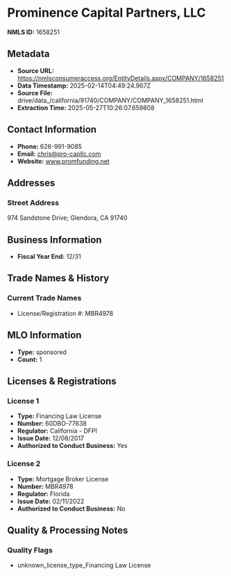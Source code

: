 # Prominence Capital Partners, LLC

**NMLS ID:** 1658251

## Metadata
- **Source URL:** https://nmlsconsumeraccess.org/EntityDetails.aspx/COMPANY/1658251
- **Data Timestamp:** 2025-02-14T04:49:24.967Z
- **Source File:** drive/data_/california/91740/COMPANY/COMPANY_1658251.html
- **Extraction Time:** 2025-05-27T10:26:07.659808

## Contact Information
- **Phone:** 626-991-9085
- **Email:** chris@pro-capllc.com
- **Website:** www.promfunding.net

## Addresses
### Street Address
974 Sandstone Drive; Glendora, CA 91740

## Business Information
- **Fiscal Year End:** 12/31

## Trade Names & History
### Current Trade Names
- License/Registration #: MBR4978

## MLO Information
- **Type:** sponsored
- **Count:** 1

## Licenses & Registrations

### License 1
- **Type:** Financing Law License
- **Number:** 60DBO-77638
- **Regulator:** California - DFPI
- **Issue Date:** 12/08/2017
- **Authorized to Conduct Business:** Yes

### License 2
- **Type:** Mortgage Broker License
- **Number:** MBR4978
- **Regulator:** Florida
- **Issue Date:** 02/11/2022
- **Authorized to Conduct Business:** No

## Quality & Processing Notes
### Quality Flags
- unknown_license_type_Financing Law License
